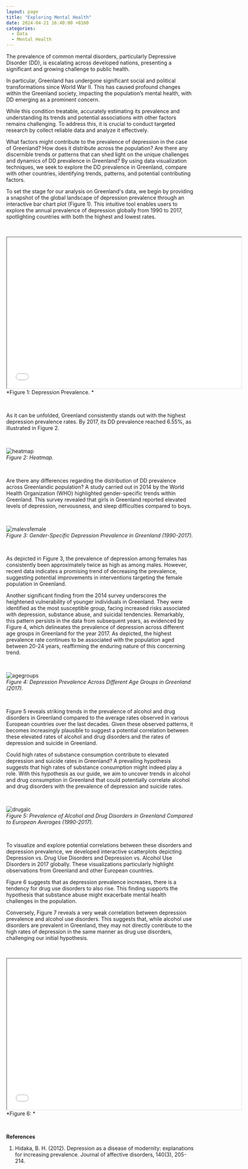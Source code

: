```yaml
---
layout: page
title: "Exploring Mental Health"
date: 2024-04-21 16:40:00 +0100
categories: 
  - Data
  - Mental Health
---
```


The prevalence of common mental disorders, particularly Depressive Disorder (DD), is escalating across developed nations, presenting a significant and growing challenge to public health. 

In particular, Greenland has undergone significant social and political transformations since World War II. This has caused profound changes within the Greenland society, impacting the population’s mental health, with DD emerging as a prominent concern.

While this condition treatable, accurately estimating its prevalence and understanding its trends and potential associations with other factors remains challenging. To address this, it is crucial to conduct targeted research by collect reliable data and analyze it effectively.

What factors might contribute to the prevalence of depression in the case of Greenland? How does it distribute across the population? Are there any discernible trends or patterns that can shed light on the unique challenges and dynamics of DD prevalence in Greenland? By using data visualization techniques, we seek to explore the DD prevalence in Greenland, compare with other countries, identifying trends, patterns, and potential contributing factors.

To set the stage for our analysis on Greenland's data, we begin by providing a snapshot of the global landscape of depression prevalence through an interactive bar chart plot (Figure 1). This intuitive tool enables users to explore the annual prevalence of depression globally from 1990 to 2017, spotlighting countries with both the highest and lowest rates.


&nbsp;

<iframe src="/assets/images/interactive_plot_1990_2017.html" width="630" height="405"></iframe>
*Figure 1: Depression Prevalence. *

&nbsp;

As it can be unfolded, Greenland consistently stands out with the highest depression prevalence rates. By 2017, its DD prevalence reached 6.55%, as illustrated in Figure 2.


&nbsp;

![heatmap](/assets/images/dd_heatmap.png)  
*Figure 2: Heatmap.*

&nbsp;

Are there any differences regarding the distribution of DD prevalence across Greenlandic population? A study carried out in 2014 by the World Health Organization (WHO) highlighted gender-specific trends within Greenland. This survey revealed that girls in Greenland reported elevated levels of depression, nervousness, and sleep difficulties compared to boys. 

&nbsp;

![malevsfemale](/assets/images/malevsfemale.png)  
*Figure 3: Gender-Specific Depression Prevalence in Greenland (1990-2017).*

&nbsp;

As depicted in Figure 3, the prevalence of depression among females has consistently been approximately twice as high as among males. However, recent data indicates a promising trend of decreasing the prevalence, suggesting potential improvements in interventions targeting the female population in Greenland.

Another significant finding from the 2014 survey underscores the heightened vulnerability of younger individuals in Greenland. They were identified as the most susceptible group, facing increased risks associated with depression, substance abuse, and suicidal tendencies. Remarkably, this pattern persists in the data from subsequent years, as evidenced by Figure 4, which delineates the prevalence of depression across different age groups in Greenland for the year 2017. As depicted, the highest prevalence rate continues to be associated with the population aged between 20-24 years, reaffirming the enduring nature of this concerning trend.

&nbsp;

![agegroups](/assets/images/agegreenland.png)  
*Figure 4: Depression Prevalence Across Different Age Groups in Greenland (2017).*

&nbsp;


Figure 5 reveals striking trends in the prevalence of alcohol and drug disorders in Greenland compared to the average rates observed in various European countries over the last decades. Given these observed patterns, it becomes increasingly plausible to suggest a potential correlation between these elevated rates of alcohol and drug disorders and the rates of depression and suicide in Greenland.

Could high rates of substance consumption contribute to elevated depression and suicide rates in Greenland? A prevailing hypothesis suggests that high rates of substance consumption might indeed play a role. With this hypothesis as our guide, we aim to uncover trends in alcohol and drug consumption in Greenland that could potentially correlate alcohol and drug disorders with the prevalence of depression and suicide rates.


&nbsp;

![drugalc](/assets/images/drugalc.png)  
*Figure 5: Prevalence of Alcohol and Drug Disorders in Greenland Compared to European Averages (1990-2017).*

&nbsp;

To visualize and explore potential correlations between these disorders and depression prevalence, we developed interactive scatterplots depicting Depression vs. Drug Use Disorders and Depression vs. Alcohol Use Disorders in 2017 globally. These visualizations particularly highlight observations from Greenland and other European countries.

Figure 6 suggests that as depression prevalence increases, there is a tendency for drug use disorders to also rise. This finding supports the hypothesis that substance abuse might exacerbate mental health challenges in the population.

Conversely, Figure 7 reveals a very weak correlation between depression prevalence and alcohol use disorders. This suggests that, while alcohol use disorders are prevalent in Greenland, they may not directly contribute to the high rates of depression in the same manner as drug use disorders, challenging our initial hypothesis.


&nbsp;

<iframe src="/assets/images/mental_health_visualization.html" width="630" height="405"></iframe>
*Figure 6:  *

&nbsp;







**References**

1. Hidaka, B. H. (2012). Depression as a disease of modernity: explanations for increasing prevalence. Journal of affective disorders, 140(3), 205-214.


[jekyll-docs]: https://jekyllrb.com/docs/home
[jekyll-gh]:   https://github.com/jekyll/jekyll
[jekyll-talk]: https://talk.jekyllrb.com/

